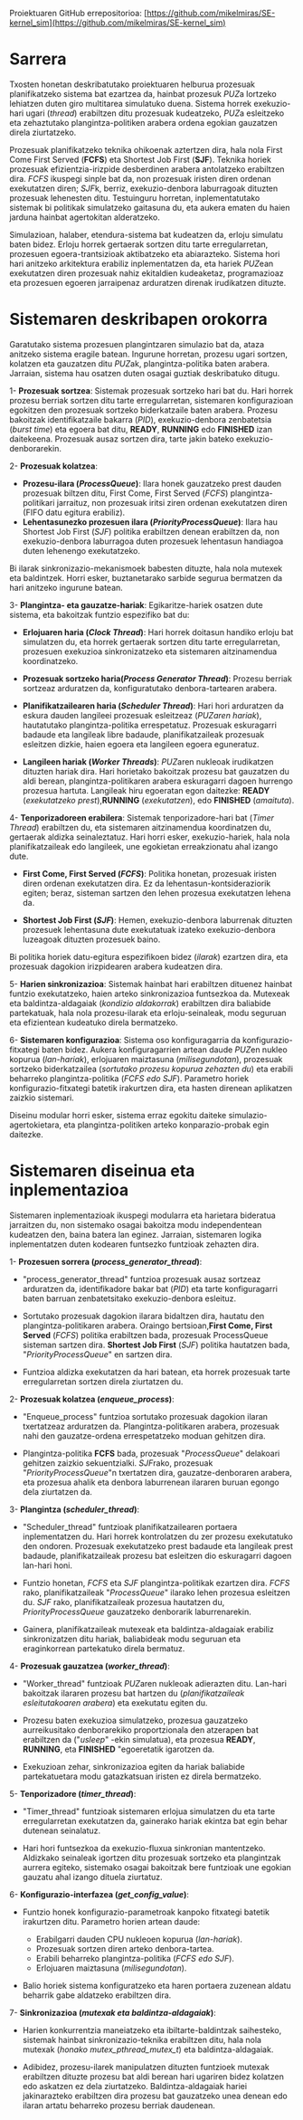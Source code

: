 Proiektuaren GitHub errepositorioa: [https://github.com/mikelmiras/SE-kernel_sim](https://github.com/mikelmiras/SE-kernel_sim)

# Sarrera

Txosten honetan deskribatutako proiektuaren helburua prozesuak planifikatzeko sistema bat ezartzea da, hainbat prozesuk *PUZ*a lortzeko lehiatzen duten giro multitarea simulatuko duena. Sistema horrek exekuzio-hari ugari (*thread*) erabiltzen ditu prozesuak kudeatzeko, *PUZ*a esleitzeko eta zehaztutako plangintza-politiken arabera ordena egokian gauzatzen direla ziurtatzeko.

Prozesuak planifikatzeko teknika ohikoenak aztertzen dira, hala nola First Come First Served (**FCFS**) eta Shortest Job First (**SJF**). Teknika horiek prozesuak efizientzia-irizpide desberdinen arabera antolatzeko erabiltzen dira. *FCFS* ikuspegi sinple bat da, non prozesuak iristen diren ordenan exekutatzen diren; *SJF*k, berriz, exekuzio-denbora laburragoak dituzten prozesuak lehenesten ditu. Testuinguru horretan, inplementatutako sistemak bi politikak simulatzeko gaitasuna du, eta aukera ematen du haien jarduna hainbat agertokitan alderatzeko.

Simulazioan, halaber, etendura-sistema bat kudeatzen da, erloju simulatu baten bidez. Erloju horrek gertaerak sortzen ditu tarte erregularretan, prozesuen egoera-trantsizioak aktibatzeko eta abiarazteko. Sistema hori hari anitzeko arkitektura erabiliz inplementatzen da, eta hariek *PUZ*ean exekutatzen diren prozesuak nahiz ekitaldien kudeaketaz, programazioaz eta prozesuen egoeren jarraipenaz arduratzen direnak irudikatzen dituzte.


# Sistemaren deskribapen orokorra

Garatutako sistema prozesuen plangintzaren simulazio bat da, ataza anitzeko sistema eragile batean. Ingurune horretan, prozesu ugari sortzen, kolatzen eta gauzatzen ditu *PUZ*ak, plangintza-politika baten arabera. Jarraian, sistema hau osatzen duten osagai guztiak deskribatuko ditugu.

1- **Prozesuak sortzea**: Sistemak prozesuak sortzeko hari bat du. Hari horrek prozesu berriak sortzen ditu tarte erregularretan, sistemaren konfigurazioan egokitzen den prozesuak sortzeko biderkatzaile baten arabera. Prozesu bakoitzak identifikatzaile bakarra (*PID*), exekuzio-denbora zenbatetsia (*burst time*) eta egoera bat ditu, **READY**, **RUNNING** edo **FINISHED** izan daitekeena. Prozesuak ausaz sortzen dira, tarte jakin bateko exekuzio-denborarekin.

2- **Prozesuak kolatzea**:

-   **Prozesu-ilara (*ProcessQueue*)**: Ilara honek gauzatzeko prest dauden prozesuak biltzen ditu, First Come, First Served (*FCFS*) plangintza-politikari jarraituz, non prozesuak iritsi ziren ordenan exekutatzen diren (FIFO datu egitura erabiliz).
- **Lehentasunezko prozesuen ilara (*PriorityProcessQueue*)**: Ilara hau Shortest Job First (*SJF*) politika erabiltzen denean erabiltzen da, non exekuzio-denbora laburragoa duten prozesuek lehentasun handiagoa duten lehenengo exekutatzeko.

Bi ilarak sinkronizazio-mekanismoek babesten dituzte, hala nola mutexek eta baldintzek. Horri esker, buztanetarako sarbide segurua bermatzen da hari anitzeko ingurune batean.

3- **Plangintza- eta gauzatze-hariak**: Egikaritze-hariek osatzen dute sistema, eta bakoitzak funtzio espezifiko bat du:
- **Erlojuaren haria (*Clock Thread*)**: Hari horrek doitasun handiko erloju bat simulatzen du, eta horrek gertaerak sortzen ditu tarte erregularretan, prozesuen exekuzioa sinkronizatzeko eta sistemaren aitzinamendua koordinatzeko.

- **Prozesuak sortzeko haria(*Process Generator Thread*)**: Prozesu berriak sortzeaz arduratzen da, konfiguratutako denbora-tartearen arabera.

- **Planifikatzailearen haria (*Scheduler Thread*)**: Hari hori arduratzen da eskura dauden langileei prozesuak esleitzeaz (*PUZaren hariak*), hautatutako plangintza-politika errespetatuz. Prozesuak eskuragarri badaude eta langileak libre badaude, planifikatzaileak prozesuak esleitzen dizkie, haien egoera eta langileen egoera eguneratuz.

- **Langileen hariak (*Worker Threads*)**: *PUZ*aren nukleoak irudikatzen dituzten hariak dira. Hari horietako bakoitzak prozesu bat gauzatzen du aldi berean, plangintza-politikaren arabera eskuragarri dagoen hurrengo prozesua hartuta. Langileak hiru egoeratan egon daitezke: **READY** (*exekutatzeko prest*),**RUNNING** (*exekutatzen*), edo **FINISHED** (*amaituta*).


4- **Tenporizadoreen erabilera**: Sistemak tenporizadore-hari bat (*Timer Thread*) erabiltzen du, eta sistemaren aitzinamendua koordinatzen du, gertaerak aldizka seinaleztatuz. Hari horri esker, exekuzio-hariek, hala nola planifikatzaileak edo langileek, une egokietan erreakzionatu ahal izango dute.

- **First Come, First Served (*FCFS*)**: Politika honetan, prozesuak iristen diren ordenan exekutatzen dira. Ez da lehentasun-kontsideraziorik egiten; beraz, sisteman sartzen den lehen prozesua exekutatzen lehena da.

- **Shortest Job First (*SJF*)**: Hemen, exekuzio-denbora laburrenak dituzten prozesuek lehentasuna dute exekutatuak izateko exekuzio-denbora luzeagoak dituzten prozesuek baino.

Bi politika horiek datu-egitura espezifikoen bidez (*ilarak*) ezartzen dira, eta prozesuak dagokion irizpidearen arabera kudeatzen dira.


5- **Harien sinkronizazioa**: Sistemak hainbat hari erabiltzen dituenez hainbat funtzio exekutatzeko, haien arteko sinkronizazioa funtsezkoa da. Mutexeak eta baldintza-aldagaiak (*kondizio aldakorrak*) erabiltzen dira baliabide partekatuak, hala nola prozesu-ilarak eta erloju-seinaleak, modu seguruan eta efizientean kudeatuko direla bermatzeko.

6- **Sistemaren konfigurazioa**: Sistema oso konfiguragarria da konfigurazio-fitxategi baten bidez. Aukera konfiguragarrien artean daude *PUZ*en nukleo kopurua (*lan-hariak*), erlojuaren maiztasuna (*milisegundotan*), prozesuak sortzeko biderkatzailea (*sortutako prozesu kopurua zehazten du*) eta erabili beharreko plangintza-politika (*FCFS edo SJF*). Parametro horiek konfigurazio-fitxategi batetik irakurtzen dira, eta hasten direnean aplikatzen zaizkio sistemari.

Diseinu modular horri esker, sistema erraz egokitu daiteke simulazio-agertokietara, eta plangintza-politiken arteko konparazio-probak egin daitezke.

# Sistemaren diseinua eta inplementazioa
Sistemaren inplementazioak ikuspegi modularra eta harietara bideratua jarraitzen du, non sistemako osagai bakoitza modu independentean kudeatzen den, baina batera lan eginez. Jarraian, sistemaren logika inplementatzen duten kodearen funtsezko funtzioak zehazten dira.

1- **Prozesuen sorrera (*process_generator_thread*)**:

- "process_generator_thread" funtzioa prozesuak ausaz sortzeaz arduratzen da, identifikadore bakar bat (*PID*) eta tarte konfiguragarri baten barruan zenbatetsitako exekuzio-denbora esleituz.

- Sortutako prozesuak dagokion ilarara bidaltzen dira, hautatu den plangintza-politikaren arabera. Oraingo bertsioan,**First Come, First Served** (*FCFS*) politika erabiltzen bada, prozesuak ProcessQueue sisteman sartzen dira. **Shortest Job First** (*SJF*) politika hautatzen bada, "*PriorityProcessQueue*" en sartzen dira.

- Funtzioa aldizka exekutatzen da hari batean, eta horrek prozesuak tarte erregularretan sortzen direla ziurtatzen du.

2- **Prozesuak kolatzea (*enqueue_process*)**:

- "Enqueue_process" funtzioa sortutako prozesuak dagokion ilaran txertatzeaz arduratzen da. Plangintza-politikaren arabera, prozesuak nahi den gauzatze-ordena errespetatzeko moduan gehitzen dira.

- Plangintza-politika **FCFS** bada, prozesuak "*ProcessQueue*" delakoari gehitzen zaizkio sekuentzialki. *SJF*rako, prozesuak "*PriorityProcessQueue*"n txertatzen dira, gauzatze-denboraren arabera, eta prozesua ahalik eta denbora laburrenean ilararen buruan egongo dela ziurtatzen da.

3- **Plangintza (*scheduler_thread*)**:

- "Scheduler_thread" funtzioak planifikatzailearen portaera inplementatzen du. Hari horrek kontrolatzen du zer prozesu exekutatuko den ondoren. Prozesuak exekutatzeko prest badaude eta langileak prest badaude, planifikatzaileak prozesu bat esleitzen dio eskuragarri dagoen lan-hari honi.

- Funtzio honetan, *FCFS* eta *SJF* plangintza-politikak ezartzen dira. *FCFS* rako, planifikatzaileak "*ProcessQueue*" ilarako lehen prozesua esleitzen du. *SJF* rako, planifikatzaileak prozesua hautatzen du, *PriorityProcessQueue* gauzatzeko denborarik laburrenarekin.

- Gainera, planifikatzaileak mutexeak eta baldintza-aldagaiak erabiliz sinkronizatzen ditu hariak, baliabideak modu seguruan eta eraginkorrean partekatuko direla bermatuz.

4- **Prozesuak gauzatzea (*worker_thread*)**:

- "Worker_thread" funtzioak *PUZ*aren nukleoak adierazten ditu. Lan-hari bakoitzak ilararen prozesu bat hartzen du (*planifikatzaileak esleitutakoaren arabera*) eta exekutatu egiten du.

- Prozesu baten exekuzioa simulatzeko, prozesua gauzatzeko aurreikusitako denborarekiko proportzionala den atzerapen bat erabiltzen da ("*usleep*" -ekin simulatua), eta prozesua **READY**, **RUNNING**, eta **FINISHED** "egoeretatik igarotzen da.

- Exekuzioan zehar, sinkronizazioa egiten da hariak baliabide partekatuetara modu gatazkatsuan iristen ez direla bermatzeko.

5- **Tenporizadore (*timer_thread*)**:

- "Timer_thread" funtzioak sistemaren erlojua simulatzen du eta tarte erregularretan exekutatzen da, gainerako hariak ekintza bat egin behar dutenean seinalatuz.

- Hari hori funtsezkoa da exekuzio-fluxua sinkronian mantentzeko. Aldizkako seinaleak igortzen ditu prozesuak sortzeko eta plangintzak aurrera egiteko, sistemako osagai bakoitzak bere funtzioak une egokian gauzatu ahal izango dituela ziurtatuz.

6- **Konfigurazio-interfazea (*get_config_value*)**:
- Funtzio honek konfigurazio-parametroak kanpoko fitxategi batetik irakurtzen ditu. Parametro horien artean daude:
    - Erabilgarri dauden CPU nukleoen kopurua (*lan-hariak*).
    - Prozesuak sortzen diren arteko denbora-tartea.
    - Erabili beharreko plangintza-politika (*FCFS edo SJF*).
    - Erlojuaren maiztasuna (*milisegundotan*).

- Balio horiek sistema konfiguratzeko eta haren portaera zuzenean aldatu beharrik gabe aldatzeko erabiltzen dira.

7- **Sinkronizazioa (*mutexak eta baldintza-aldagaiak*)**:

- Harien konkurrentzia maneiatzeko eta ibiltarte-baldintzak saihesteko, sistemak hainbat sinkronizazio-teknika erabiltzen ditu, hala nola mutexak (*honako mutex_pthread_mutex_t*) eta baldintza-aldagaiak.

- Adibidez, prozesu-ilarek manipulatzen dituzten funtzioek mutexak erabiltzen dituzte prozesu bat aldi berean hari ugariren bidez kolatzen edo askatzen ez dela ziurtatzeko. Baldintza-aldagaiak hariei jakinarazteko erabiltzen dira prozesu bat gauzatzeko unea denean edo ilaran artatu beharreko prozesu berriak daudenean.
